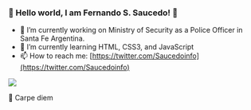 ### 👋 Hello world, I am Fernando S. Saucedo! :robot:	

- 🔭 I’m currently working on Ministry of Security as a Police Officer in Santa Fe Argentina.
- 🌱 I’m currently learning HTML, CSS3, and JavaScript
- 📫 How to reach me: [https://twitter.com/Saucedoinfo](https://twitter.com/Saucedoinfo)

![](https://pbs.twimg.com/profile_banners/961277451547627520/1584958205/1500x500)

💪 Carpe diem


